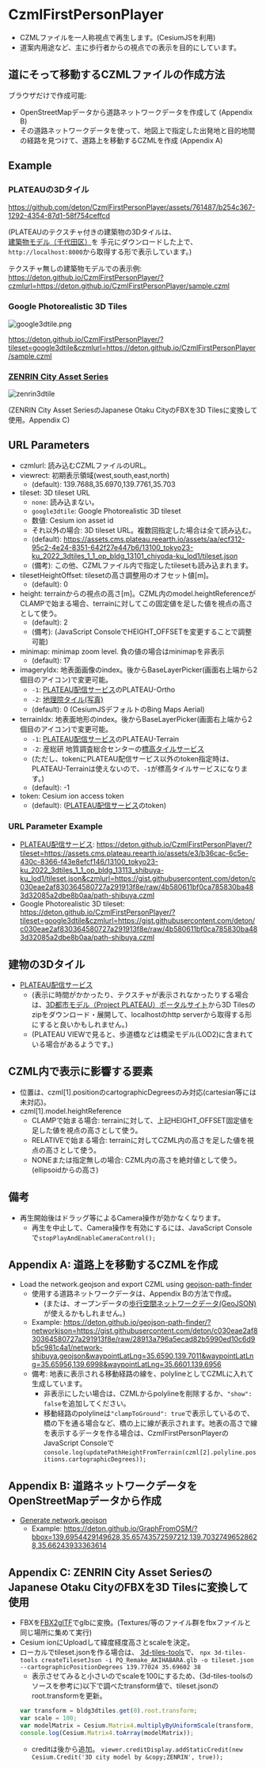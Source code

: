 # CzmlFirstPersonPlayer

* CZMLファイルを一人称視点で再生します。(CesiumJSを利用)
* 道案内用途など、主に歩行者からの視点での表示を目的にしています。

## 道にそって移動するCZMLファイルの作成方法

ブラウザだけで作成可能:
* OpenStreetMapデータから道路ネットワークデータを作成して (Appendix B)
* その道路ネットワークデータを使って、地図上で指定した出発地と目的地間の経路を見つけて、道路上を移動するCZMLを作成 (Appendix A)

## Example
### PLATEAUの3Dタイル
https://github.com/deton/CzmlFirstPersonPlayer/assets/761487/b254c367-1292-4354-87d1-58f754ceffcd

(PLATEAUのテクスチャ付きの建築物の3Dタイルは、
[建築物モデル（千代田区）](https://www.geospatial.jp/ckan/dataset/plateau)を
手元にダウンロードした上で、`http://localhost:8000`から取得する形で表示しています。)

テクスチャ無しの建築物モデルでの表示例:
https://deton.github.io/CzmlFirstPersonPlayer/?czmlurl=https://deton.github.io/CzmlFirstPersonPlayer/sample.czml

### Google Photorealistic 3D Tiles

![google3dtile.png](https://github.com/deton/CzmlFirstPersonPlayer/assets/761487/18d4a062-e8b3-49bb-a819-9b10e92bcd27)

https://deton.github.io/CzmlFirstPersonPlayer/?tileset=google3dtile&czmlurl=https://deton.github.io/CzmlFirstPersonPlayer/sample.czml

### [ZENRIN City Asset Series](https://www.zenrin.co.jp/contents/product/service/3d/asset/)

![zenrin3dtile](https://github.com/deton/CzmlFirstPersonPlayer/assets/761487/8c506870-addc-467d-af10-57d65f3b4630)

(ZENRIN City Asset SeriesのJapanese Otaku CityのFBXを3D Tilesに変換して使用。Appendix C)

## URL Parameters
* czmlurl: 読み込むCZMLファイルのURL。
* viewrect: 初期表示領域(west,south,east,north)
  * (default): 139.7688,35.6970,139.7761,35.703
* tileset: 3D tileset URL
  * `none`: 読み込まない。
  * `google3dtile`: Google Photorealistic 3D tileset
  * 数値: Cesium ion asset id
  * それ以外の場合: 3D tileset URL。複数回指定した場合は全て読み込む。
  * (default): https://assets.cms.plateau.reearth.io/assets/aa/ecf312-95c2-4e24-8351-642f27e447b6/13100_tokyo23-ku_2022_3dtiles_1_1_op_bldg_13101_chiyoda-ku_lod1/tileset.json
  * (備考): この他、CZMLファイル内で指定したtilesetも読み込まれます。
* tilesetHeightOffset: tilesetの高さ調整用のオフセット値[m]。
  * (default): 0
* height: terrainからの視点の高さ[m]。CZML内のmodel.heightReferenceがCLAMPで始まる場合、terrainに対してこの固定値を足した値を視点の高さとして使う。
  * (default): 2
  * (備考): (JavaScript ConsoleでHEIGHT_OFFSETを変更することで調整可能)
* minimap: minimap zoom level. 負の値の場合はminimapを非表示
  * (default): 17
* imageryIdx: 地表面画像のindex。後からBaseLayerPicker(画面右上端から2個目のアイコン)で変更可能。
  * `-1`: [PLATEAU配信サービス](https://github.com/Project-PLATEAU/plateau-streaming-tutorial/blob/main/ortho/plateau-ortho-streaming.md)のPLATEAU-Ortho
  * `-2`: [地理院タイル(写真)](https://maps.gsi.go.jp/development/ichiran.html#seamlessphoto)
  * (default): 0 (CesiumJSデフォルトのBing Maps Aerial)
* terrainIdx: 地表面地形のindex。後からBaseLayerPicker(画面右上端から2個目のアイコン)で変更可能。
  * `-1`: [PLATEAU配信サービス](https://github.com/Project-PLATEAU/plateau-streaming-tutorial/blob/main/terrain/plateau-terrain-streaming.md)のPLATEAU-Terrain
  * `-2`: 産総研 地質調査総合センターの[標高タイルサービス](https://github.com/aistairc/gsj_numerical_png_terrain_provider)
  * (ただし、tokenにPLATEAU配信サービス以外のtoken指定時は、PLATEAU-Terrainは使えないので、`-1`が標高タイルサービスになります。)
  * (default): -1
* token: Cesium ion access token
  * (default): ([PLATEAU配信サービス](https://github.com/Project-PLATEAU/plateau-streaming-tutorial/blob/main/terrain/plateau-terrain-streaming.md#21-%E3%82%A2%E3%82%AF%E3%82%BB%E3%82%B9%E3%83%88%E3%83%BC%E3%82%AF%E3%83%B3%E5%8F%8A%E3%81%B3%E3%82%A2%E3%82%BB%E3%83%83%E3%83%88id)のtoken)

### URL Parameter Example
* [PLATEAU配信サービス](https://github.com/Project-PLATEAU/plateau-streaming-tutorial): https://deton.github.io/CzmlFirstPersonPlayer/?tileset=https://assets.cms.plateau.reearth.io/assets/e3/b36cac-6c5e-430c-8366-f43e8efcf146/13100_tokyo23-ku_2022_3dtiles_1_1_op_bldg_13113_shibuya-ku_lod1/tileset.json&czmlurl=https://gist.githubusercontent.com/deton/c030eae2af830364580727a291913f8e/raw/4b580611bf0ca785830ba483d32085a2dbe8b0aa/path-shibuya.czml
* Google Photorealistic 3D tileset: https://deton.github.io/CzmlFirstPersonPlayer/?tileset=google3dtile&czmlurl=https://gist.githubusercontent.com/deton/c030eae2af830364580727a291913f8e/raw/4b580611bf0ca785830ba483d32085a2dbe8b0aa/path-shibuya.czml

## 建物の3Dタイル
* [PLATEAU配信サービス](https://github.com/Project-PLATEAU/plateau-streaming-tutorial/blob/main/3d-tiles/plateau-3dtiles-streaming.md#4-%E9%85%8D%E4%BF%A1%E3%83%87%E3%83%BC%E3%82%BF3d-tiles%E4%B8%80%E8%A6%A7)
  * (表示に時間がかかったり、テクスチャが表示されなかったりする場合は、[3D都市モデル（Project PLATEAU）ポータルサイト](https://www.geospatial.jp/ckan/dataset/plateau)から3D Tilesのzipをダウンロード・展開して、localhostのhttp serverから取得する形にすると良いかもしれません。)
  * (PLATEAU VIEWで見ると、歩道橋などは橋梁モデル(LOD2)に含まれている場合があるようです。)

## CZML内で表示に影響する要素
* 位置は、czml[1].positionのcartographicDegreesのみ対応(cartesian等には未対応)。
* czml[1].model.heightReference
  * CLAMPで始まる場合: terrainに対して、上記HEIGHT_OFFSET固定値を足した値を視点の高さとして使う。
  * RELATIVEで始まる場合: terrainに対してCZML内の高さを足した値を視点の高さとして使う。
  * NONEまたは指定無しの場合: CZML内の高さを絶対値として使う。(ellipsoidからの高さ)

## 備考
* 再生開始後はドラッグ等によるCamera操作が効かなくなります。
  * 再生を中止して、Camera操作を有効にするには、JavaScript Consoleで`stopPlayAndEnableCameraControl();`

## Appendix A: 道路上を移動するCZMLを作成
* Load the network.geojson and export CZML using [geojson-path-finder](https://github.com/deton/geojson-path-finder)
  * 使用する道路ネットワークデータは、Appendix Bの方法で作成。
    * (または、オープンデータの[歩行空間ネットワークデータ(GeoJSON)](https://www.geospatial.jp/ckan/dataset/0401)が使えるかもしれません。)
  * Example: https://deton.github.io/geojson-path-finder/?networkjson=https://gist.githubusercontent.com/deton/c030eae2af830364580727a291913f8e/raw/28913a796a5ecad82b5990ed10c6d9b5c981c4a1/network-shibuya.geojson&waypointLatLng=35.6590,139.7011&waypointLatLng=35.65956,139.6998&waypointLatLng=35.6601,139.6956
  * 備考: 地表に表示される移動経路の線を、polylineとしてCZMLに入れて生成しています。
    * 非表示にしたい場合は、CZMLからpolylineを削除するか、`"show": false`を追加してください。
    * 移動経路のpolylineは`"clampToGround": true`で表示しているので、橋の下を通る場合など、橋の上に線が表示されます。地表の高さで線を表示するデータを作る場合は、CzmlFirstPersonPlayerのJavaScript Consoleで`console.log(updatePathHeightFromTerrain(czml[2].polyline.positions.cartographicDegrees));`

## Appendix B: 道路ネットワークデータをOpenStreetMapデータから作成
* [Generate network.geojson](https://github.com/deton/GraphFromOSM)
  * Example: https://deton.github.io/GraphFromOSM/?bbox=139.6954429149628,35.65743572597212,139.70327496528628,35.66243933363614

## Appendix C: ZENRIN City Asset SeriesのJapanese Otaku CityのFBXを3D Tilesに変換して使用
* FBXを[FBX2glTF](https://github.com/godotengine/FBX2glTF)でglbに変換。(Textures/等のファイル群をfbxファイルと同じ場所に集めて実行)
* Cesium ionにUploadして緯度経度高さとscaleを決定。
* ローカルでtileset.jsonを作る場合は、
  [3d-tiles-tools](https://github.com/CesiumGS/3d-tiles-tools#createtilesetjson)で、
  `npx 3d-tiles-tools createTilesetJson -i PQ_Remake_AKIHABARA.glb -o tileset.json --cartographicPositionDegrees 139.77024 35.69602 38`
  * 表示させてみると小さいのでscaleを100にするため、(3d-tiles-toolsのソースを参考に)以下で調べたtransform値で、tileset.jsonのroot.transformを更新。
  ```js
  var transform = bldg3dtiles.get(0).root.transform;
  var scale = 100;
  var modelMatrix = Cesium.Matrix4.multiplyByUniformScale(transform, scale, new Cesium.Matrix4());
  console.log(Cesium.Matrix4.toArray(modelMatrix));
  ```
  * creditは後から追加。
  `viewer.creditDisplay.addStaticCredit(new Cesium.Credit('3D city model by &copy;ZENRIN', true));`
